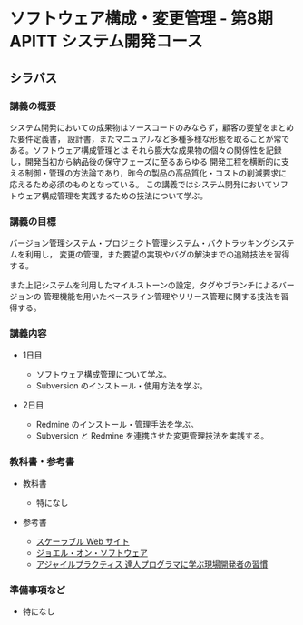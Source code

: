 ソフトウェア構成・変更管理 - 第8期 APITT システム開発コース
================================================================================


シラバス
--------------------------------------------------------------------------------


### 講義の概要

システム開発においての成果物はソースコードのみならず，顧客の要望をまとめた要件定義書，
設計書，またマニュアルなど多種多様な形態を取ることが常である。ソフトウェア構成管理とは
それら膨大な成果物の個々の関係性を記録し，開発当初から納品後の保守フェーズに至るあらゆる
開発工程を横断的に支える制御・管理の方法論であり，昨今の製品の高品質化・コストの削減要求に
応えるため必須のものとなっている。
この講義ではシステム開発においてソフトウェア構成管理を実践するための技法について学ぶ。


### 講義の目標
 
バージョン管理システム・プロジェクト管理システム・バクトラッキングシステムを利用し，
変更の管理，また要望の実現やバグの解決までの追跡技法を習得する。

また上記システムを利用したマイルストーンの設定，タグやブランチによるバージョンの
管理機能を用いたベースライン管理やリリース管理に関する技法を習得する。


### 講義内容

- 1日目

    - ソフトウェア構成管理について学ぶ。
    - Subversion のインストール・使用方法を学ぶ。

- 2日目

    - Redmine のインストール・管理手法を学ぶ。
    - Subversion と Redmine を連携させた変更管理技法を実践する。


### 教科書・参考書

- 教科書

    - 特になし

- 参考書

    - [スケーラブル Web サイト](http://j.mp/aF3nuX)
    - [ジョエル・オン・ソフトウェア](http://j.mp/albWCe)
    - [アジャイルプラクティス 達人プログラマに学ぶ現場開発者の習慣](http://j.mp/d0sESw)


### 準備事項など

- 特になし
